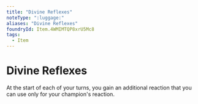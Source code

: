```yaml
---
title: "Divine Reflexes"
noteType: ":luggage:"
aliases: "Divine Reflexes"
foundryId: Item.4WMIMTQP8xrU5Mc8
tags:
  - Item
---
```


# Divine Reflexes

At the start of each of your turns, you gain an additional reaction that you can use only for your champion's reaction.
